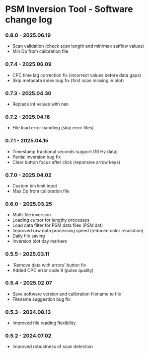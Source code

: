 # PSM Inversion Tool - Software change log 

### 0.8.0 - 2025.06.19
- Scan validation (check scan length and min/max satflow values)
- Min Dp from calibration file

### 0.7.4 - 2025.06.09
- CPC time lag correction fix (incorrect values before data gaps)
- Skip metadata index bug fix (first scan missing in plot)

### 0.7.3 - 2025.04.30
- Replace inf values with nan

### 0.7.2 - 2025.04.16
- File load error handling (skip error files)

### 0.7.1 - 2025.04.15
- Timestamp fractional seconds support (10 Hz data)
- Partial inversion bug fix
- Clear button focus after click (reponsive arrow keys)

### 0.7.0 - 2025.04.02
- Custom bin limit input
- Max Dp from calibration file

### 0.6.0 - 2025.03.25
- Multi-file inversion
- Loading cursor for lengthy processes
- Load data filter for PSM data files (*PSM*.dat)
- Improved raw data processing speed (reduced color resolution)
- Daily file saving
- Inversion plot day markers

### 0.5.5 - 2025.03.11
- 'Remove data with errors' button fix
- Added CPC error code 9 (pulse quality)

### 0.5.4 - 2025.02.07
- Save software version and calibration filename to file
- Filename suggestion bug fix

### 0.5.3 - 2024.08.13
- Improved file reading flexibility

### 0.5.2 - 2024.07.02
- Improved robustness of scan detection